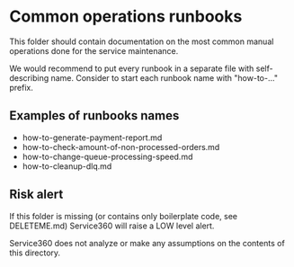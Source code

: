 # Common operations runbooks

This folder should contain documentation on the most common manual
operations done for the service maintenance.

We would recommend to put every runbook in a separate file 
with self-describing name. Consider to start each runbook name with
"how-to-..." prefix.

## Examples of runbooks names

- how-to-generate-payment-report.md
- how-to-check-amount-of-non-processed-orders.md
- how-to-change-queue-processing-speed.md
- how-to-cleanup-dlq.md

## Risk alert

If this folder is missing (or contains only boilerplate code, 
see DELETEME.md) Service360 will raise a LOW level alert.

Service360 does not analyze or make any assumptions on the contents 
of this directory. 